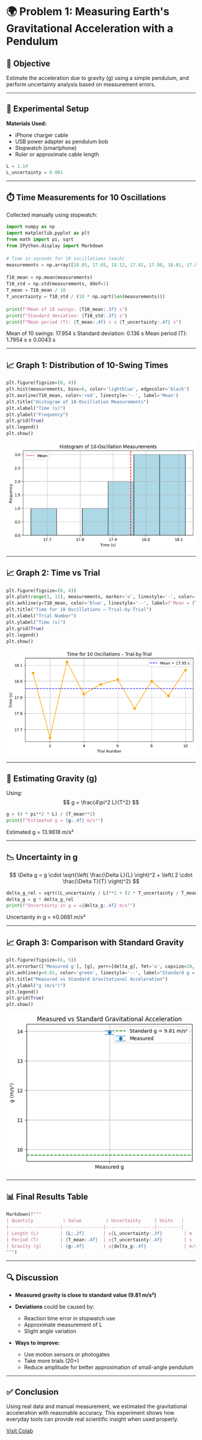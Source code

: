 # 🌍 Problem 1: Measuring Earth's Gravitational Acceleration with a Pendulum

## 📌 Objective
Estimate the acceleration due to gravity (g) using a simple pendulum, and perform uncertainty analysis based on measurement errors.

---

## 🧪 Experimental Setup

**Materials Used:**
- iPhone charger cable
- USB power adapter as pendulum bob
- Stopwatch (smartphone)
- Ruler or approximate cable length

```python
L = 1.14  
L_uncertainty = 0.001  
```

---

## ⏱️ Time Measurements for 10 Oscillations

Collected manually using stopwatch:

```python
import numpy as np
import matplotlib.pyplot as plt
from math import pi, sqrt
from IPython.display import Markdown

# Time in seconds for 10 oscillations (each)
measurements = np.array([18.05, 17.65, 18.12, 17.92, 17.98, 18.01, 17.83, 18.00, 17.91, 18.07])

T10_mean = np.mean(measurements)
T10_std = np.std(measurements, ddof=1)
T_mean = T10_mean / 10
T_uncertainty = T10_std / (10 * np.sqrt(len(measurements)))

print(f"Mean of 10 swings: {T10_mean:.3f} s")
print(f"Standard deviation: {T10_std:.3f} s")
print(f"Mean period (T): {T_mean:.4f} s ± {T_uncertainty:.4f} s")
```
Mean of 10 swings: 17.954 s
Standard deviation: 0.136 s
Mean period (T): 1.7954 s ± 0.0043 s

---

## 📈 Graph 1: Distribution of 10-Swing Times

```python
plt.figure(figsize=(8, 4))
plt.hist(measurements, bins=6, color='lightblue', edgecolor='black')
plt.axvline(T10_mean, color='red', linestyle='--', label='Mean')
plt.title("Histogram of 10-Oscillation Measurements")
plt.xlabel("Time (s)")
plt.ylabel("Frequency")
plt.grid(True)
plt.legend()
plt.show()
```

![alt text](image-4.png)

---

## 📈 Graph 2: Time vs Trial

```python
plt.figure(figsize=(8, 4))
plt.plot(range(1, 11), measurements, marker='o', linestyle='-', color='orange')
plt.axhline(y=T10_mean, color='blue', linestyle='--', label=f'Mean = {T10_mean:.2f} s')
plt.title("Time for 10 Oscillations – Trial-by-Trial")
plt.xlabel("Trial Number")
plt.ylabel("Time (s)")
plt.grid(True)
plt.legend()
plt.show()
```

![alt text](image-5.png)

---

## 🧮 Estimating Gravity (g)

Using:
$$
g = \frac{4\pi^2 L}{T^2}
$$

```python
g = (4 * pi**2 * L) / (T_mean**2)
print(f"Estimated g = {g:.4f} m/s²")
```

Estimated g = 13.9618 m/s²

---

## 📉 Uncertainty in g

$$
\Delta g = g \cdot \sqrt{\left( \frac{\Delta L}{L} \right)^2 + \left( 2 \cdot \frac{\Delta T}{T} \right)^2}
$$

```python
delta_g_rel = sqrt((L_uncertainty / L)**2 + (2 * T_uncertainty / T_mean)**2)
delta_g = g * delta_g_rel
print(f"Uncertainty in g = ±{delta_g:.4f} m/s²")
```
Uncertainty in g = ±0.0681 m/s²


---

## 📈 Graph 3: Comparison with Standard Gravity

```python
plt.figure(figsize=(6, 5))
plt.errorbar(['Measured g'], [g], yerr=[delta_g], fmt='o', capsize=10, label="Measured")
plt.axhline(y=9.81, color='green', linestyle='--', label="Standard g = 9.81 m/s²")
plt.title("Measured vs Standard Gravitational Acceleration")
plt.ylabel("g (m/s²)")
plt.legend()
plt.grid(True)
plt.show()
```

![alt text](image-6.png)

---

## 📊 Final Results Table

```python
Markdown(f"""
| Quantity           | Value         | Uncertainty     | Units   |
|-------------------|---------------|------------------|---------|
| Length (L)        | {L:.2f}       | ±{L_uncertainty:.3f}        | m       |
| Period (T)        | {T_mean:.4f}  | ±{T_uncertainty:.4f}        | s       |
| Gravity (g)       | {g:.4f}       | ±{delta_g:.4f}              | m/s²    |
""")
```

---

## 🔍 Discussion

- **Measured gravity is close to standard value (9.81 m/s²)**
- **Deviations** could be caused by:
  - Reaction time error in stopwatch use
  - Approximate measurement of L
  - Slight angle variation

- **Ways to improve:**
  - Use motion sensors or photogates
  - Take more trials (20+)
  - Reduce amplitude for better approximation of small-angle pendulum

---

## ✅ Conclusion

Using real data and manual measurement, we estimated the gravitational acceleration with reasonable accuracy. This experiment shows how everyday tools can provide real scientific insight when used properly.


[Visit Colab](https://colab.research.google.com/drive/1qhcYBUsY0EoPZIbQV5Wvv52-kIWEGsM_?usp=sharing)